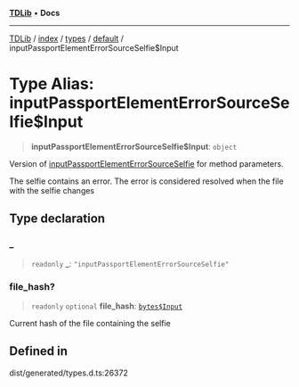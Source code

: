[**TDLib**](../../../../../../README.md) • **Docs**

***

[TDLib](../../../../../../modules.md) / [index](../../../../../README.md) / [types](../../../README.md) / [default](../README.md) / inputPassportElementErrorSourceSelfie$Input

# Type Alias: inputPassportElementErrorSourceSelfie$Input

> **inputPassportElementErrorSourceSelfie$Input**: `object`

Version of [inputPassportElementErrorSourceSelfie](inputPassportElementErrorSourceSelfie.md) for method parameters.

The selfie contains an error. The error is considered resolved when the file with the selfie changes

## Type declaration

### \_

> `readonly` **\_**: `"inputPassportElementErrorSourceSelfie"`

### file\_hash?

> `readonly` `optional` **file\_hash**: [`bytes$Input`](bytes$Input.md)

Current hash of the file containing the selfie

## Defined in

dist/generated/types.d.ts:26372
